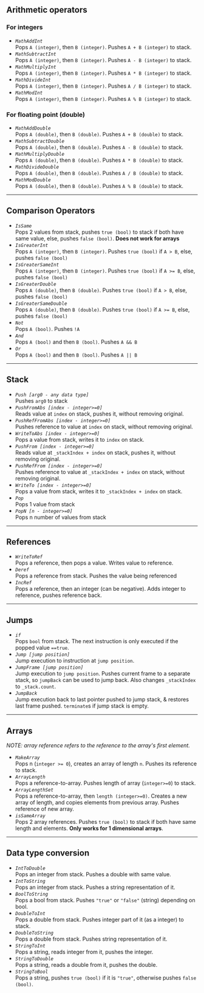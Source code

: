 ## Arithmetic operators

### For integers
* _`MathAddInt`_  
Pops `A (integer)`, then `B (integer)`. Pushes `A + B (integer)` to stack.
* _`MathSubtractInt`_  
Pops `A (integer)`, then `B (integer)`. Pushes `A - B (integer)` to stack.
* _`MathMultiplyInt`_  
Pops `A (integer)`, then `B (integer)`. Pushes `A * B (integer)` to stack.
* _`MathDivideInt`_  
Pops `A (integer)`, then `B (integer)`. Pushes `A / B (integer)` to stack.
* _`MathModInt`_  
Pops `A (integer)`, then `B (integer)`. Pushes `A % B (integer)` to stack.

### For floating point (double)
* _`MathAddDouble`_  
Pops `A (double)`, then `B (double)`. Pushes `A + B (double)` to stack.
* _`MathSubtractDouble`_  
Pops `A (double)`, then `B (double)`. Pushes `A - B (double)` to stack.
* _`MathMultiplyDouble`_  
Pops `A (double)`, then `B (double)`. Pushes `A * B (double)` to stack.
* _`MathDivideDouble`_  
Pops `A (double)`, then `B (double)`. Pushes `A / B (double)` to stack.
* _`MathModDouble`_  
Pops `A (double)`, then `B (double)`. Pushes `A % B (double)` to stack.

---

## Comparison Operators
* _`IsSame`_  
Pops 2 values from stack, pushes `true (bool)` to stack if both have same value, else, pushes `false (bool)`. **Does not work for arrays**
* _`IsGreaterInt`_  
Pops `A (integer)`, then `B (integer)`. Pushes `true (bool)` if `A > B`, else, pushes `false (bool)`
* _`IsGreaterSameInt`_  
Pops `A (integer)`, then `B (integer)`. Pushes `true (bool)` if `A >= B`, else, pushes `false (bool)`
* _`IsGreaterDouble`_  
Pops `A (double)`, then `B (double)`. Pushes `true (bool)` if `A > B`, else, pushes `false (bool)`
* _`IsGreaterSameDouble`_  
Pops `A (double)`, then `B (double)`. Pushes `true (bool)` if `A >= B`, else, pushes `false (bool)`
* _`Not`_  
Pops `A (bool)`. Pushes `!A`
* _`And`_  
Pops `A (bool)` and then `B (bool)`. Pushes `A && B`
* _`Or`_  
Pops `A (bool)` and then `B (bool)`. Pushes `A || B`

---

## Stack
* _`Push [arg0 - any data type]`_  
Pushes `arg0` to stack
* _`PushFromAbs [index - integer>=0]`_  
Reads value at `index` on stack, pushes it, without removing original.
* _`PushRefFromAbs [index - integer>=0]`_  
Pushes reference to value at `index` on stack, without removing original.
* _`WriteToAbs [index - integer>=0]`_  
Pops a value from stack, writes it to `index` on stack.
* _`PushFrom [index - integer>=0]`_  
Reads value at `_stackIndex + index` on stack, pushes it, without removing original.
* _`PushRefFrom [index - integer>=0]`_  
Pushes reference to value at `_stackIndex + index` on stack, without removing original.
* _`WriteTo [index - integer>=0]`_  
Pops a value from stack, writes it to `_stackIndex + index` on stack.
* _`Pop`_  
Pops 1 value from stack
* _`PopN [n - integer>=0]`_  
Pops n number of values from stack

---

## References
* _`WriteToRef`_  
Pops a reference, then pops a value. Writes value to reference.
* _`Deref`_  
Pops a reference from stack. Pushes the value being referenced
* _`IncRef`_  
Pops a reference, then an integer (can be negative). Adds integer to reference, pushes reference back.

---

## Jumps
* _`if`_  
Pops `bool` from stack. The next instruction is only executed if the popped value `==true`.
* _`Jump [jump position]`_  
Jump execution to instruction at `jump position`.
* _`JumpFrame [jump position]`_  
Jump execution to `jump position`. Pushes current frame to a separate stack, so `jumpBack` can be used to jump back.
Also changes `_stackIndex` to `_stack.count`.
* _`JumpBack`_  
Jump execution back to last pointer pushed to jump stack, & restores last frame pushed. `terminate`s if jump stack is empty.

---

## Arrays

_NOTE: array reference refers to the reference to the array's first element._

* _`MakeArray`_  
Pops n (`integer >= 0`), creates an array of length `n`. Pushes its reference to stack.
* _`ArrayLength`_  
Pops a reference-to-array. Pushes length of array (`integer>=0`) to stack.
* _`ArrayLengthSet`_  
Pops a reference-to-array, then `length (integer>=0)`. Creates a new array of length, and copies elements from previous array. Pushes reference of new array.
* _`isSameArray`_  
Pops 2 array references. Pushes `true (bool)` to stack if both have same length and elements. **Only works for 1 dimensional arrays**.

---

## Data type conversion
* _`IntToDouble`_  
Pops an integer from stack. Pushes a double with same value.
* _`IntToString`_  
Pops an integer from stack. Pushes a string representation of it.
* _`BoolToString`_  
Pops a bool from stack. Pushes `"true"` or `"false"` (string) depending on bool.
* _`DoubleToInt`_  
Pops a double from stack. Pushes integer part of it (as a integer) to stack.
* _`DoubleToString`_  
Pops a double from stack. Pushes string representation of it.
* _`StringToInt`_  
Pops a string, reads integer from it, pushes the integer.
* _`StringToDouble`_  
Pops a string, reads a double from it, pushes the double.
* _`StringToBool`_  
Pops a string, pushes `true (bool)` if it is `"true"`, otherwise pushes `false (bool)`.

